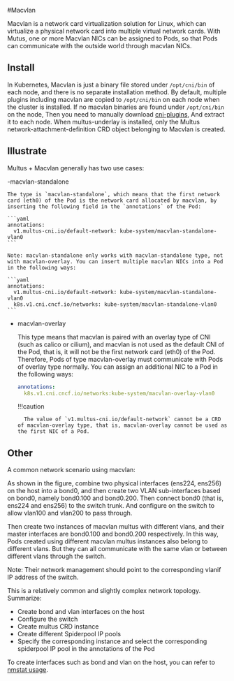 #Macvlan

Macvlan is a network card virtualization solution for Linux, which can virtualize a physical network card into multiple virtual network cards.
With Mutus, one or more Macvlan NICs can be assigned to Pods, so that Pods can communicate with the outside world through macvlan NICs.

## Install

In Kubernetes, Macvlan is just a binary file stored under `/opt/cni/bin` of each node, and there is no separate installation method.
By default, multiple plugins including macvlan are copied to `/opt/cni/bin` on each node when the cluster is installed.
If no macvlan binaries are found under `/opt/cni/bin` on the node,
Then you need to manually download [cni-plugins](https://github.com/containernetworking/plugins/releases/download/v1.1.1/cni-plugins-linux-amd64-v1.1.1.tgz),
And extract it to each node. When multus-underlay is installed, only the Multus network-attachment-definition CRD object belonging to Macvlan is created.

## Illustrate

Multus + Macvlan generally has two  use cases:

-macvlan-standalone

    The type is `macvlan-standalone`, which means that the first network card (eth0) of the Pod is the network card allocated by macvlan, by inserting the following field in the `annotations` of the Pod:

    ```yaml
    annotations:
      v1.multus-cni.io/default-network: kube-system/macvlan-standalone-vlan0
    ```

    Note: macvlan-standalone only works with macvlan-standalone type, not with macvlan-overlay. You can insert multiple macvlan NICs into a Pod in the following ways:

    ```yaml
    annotations:
      v1.multus-cni.io/default-network: kube-system/macvlan-standalone-vlan0
      k8s.v1.cni.cncf.io/networks: kube-system/macvlan-standalone-vlan0
    ```

- macvlan-overlay

    This type means that macvlan is paired with an overlay type of CNI (such as calico or cilium), and macvlan is not used as the default CNI of the Pod, that is, it will not be the first network card (eth0) of the Pod.
    Therefore, Pods of type macvlan-overlay must communicate with Pods of overlay type normally. You can assign an additional NIC to a Pod in the following ways:

    ```yaml
    annotations:
      k8s.v1.cni.cncf.io/networks:kube-system/macvlan-overlay-vlan0
    ```

    !!!caution

        The value of `v1.multus-cni.io/default-network` cannot be a CRD of macvlan-overlay type, that is, macvlan-overlay cannot be used as the first NIC of a Pod.

## Other

A common network scenario using macvlan:



As shown in the figure, combine two physical interfaces (ens224, ens256) on the host into a bond0, and then create two VLAN sub-interfaces based on bond0, namely bond0.100 and bond0.200.
Then connect bond0 (that is, ens224 and ens256) to the switch trunk. And configure on the switch to allow vlan100 and vlan200 to pass through.

Then create two instances of macvlan multus with different vlans, and their master interfaces are bond0.100 and bond0.200 respectively.
In this way, Pods created using different macvlan multus instances also belong to different vlans. But they can all communicate with the same vlan or between different vlans through the switch.

Note: Their network management should point to the corresponding vlanif IP address of the switch.

This is a relatively common and slightly complex network topology. Summarize:

- Create bond and vlan interfaces on the host
- Configure the switch
- Create multus CRD instance
- Create different Spiderpool IP pools
- Specify the corresponding instance and select the corresponding spiderpool IP pool in the annotations of the Pod

To create interfaces such as bond and vlan on the host, you can refer to [nmstat usage](nmstat.md).